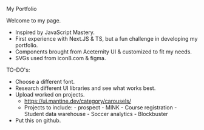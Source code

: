 My Portfolio

Welcome to my page.

- Inspired by JavaScript Mastery.
- First experience with Next.JS & TS, but a fun challenge in developing my portfolio.
- Components brought from Aceternity UI & customized to fit my needs.
- SVGs used from icon8.com & figma.

TO-DO's:

- Choose a different font.
- Research different UI libraries and see what works best.
- Upload worked on projects.
  - https://ui.mantine.dev/category/carousels/
  - Projects to include: - prospect - MINK - Course registration - Student data warehouse - Soccer analytics - Blockbuster
- Put this on github.
